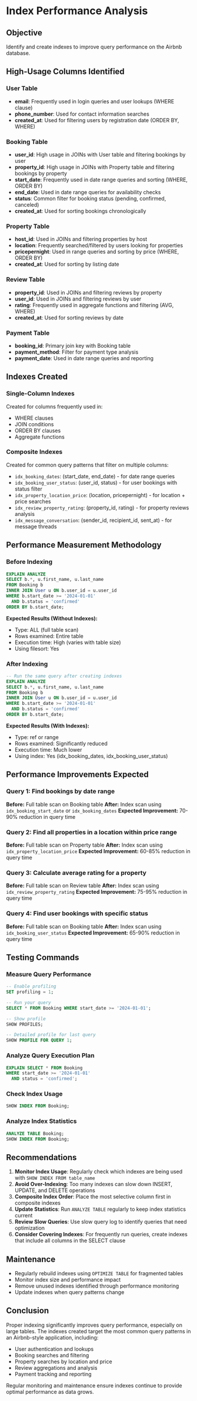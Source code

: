 # Index Performance Analysis

## Objective
Identify and create indexes to improve query performance on the Airbnb database.

## High-Usage Columns Identified

### User Table
- **email**: Frequently used in login queries and user lookups (WHERE clause)
- **phone_number**: Used for contact information searches
- **created_at**: Used for filtering users by registration date (ORDER BY, WHERE)

### Booking Table
- **user_id**: High usage in JOINs with User table and filtering bookings by user
- **property_id**: High usage in JOINs with Property table and filtering bookings by property
- **start_date**: Frequently used in date range queries and sorting (WHERE, ORDER BY)
- **end_date**: Used in date range queries for availability checks
- **status**: Common filter for booking status (pending, confirmed, canceled)
- **created_at**: Used for sorting bookings chronologically

### Property Table
- **host_id**: Used in JOINs and filtering properties by host
- **location**: Frequently searched/filtered by users looking for properties
- **pricepernight**: Used in range queries and sorting by price (WHERE, ORDER BY)
- **created_at**: Used for sorting by listing date

### Review Table
- **property_id**: Used in JOINs and filtering reviews by property
- **user_id**: Used in JOINs and filtering reviews by user
- **rating**: Frequently used in aggregate functions and filtering (AVG, WHERE)
- **created_at**: Used for sorting reviews by date

### Payment Table
- **booking_id**: Primary join key with Booking table
- **payment_method**: Filter for payment type analysis
- **payment_date**: Used in date range queries and reporting

## Indexes Created

### Single-Column Indexes
Created for columns frequently used in:
- WHERE clauses
- JOIN conditions
- ORDER BY clauses
- Aggregate functions

### Composite Indexes
Created for common query patterns that filter on multiple columns:
- `idx_booking_dates`: (start_date, end_date) - for date range queries
- `idx_booking_user_status`: (user_id, status) - for user bookings with status filter
- `idx_property_location_price`: (location, pricepernight) - for location + price searches
- `idx_review_property_rating`: (property_id, rating) - for property reviews analysis
- `idx_message_conversation`: (sender_id, recipient_id, sent_at) - for message threads

## Performance Measurement Methodology

### Before Indexing
```sql
EXPLAIN ANALYZE
SELECT b.*, u.first_name, u.last_name
FROM Booking b
INNER JOIN User u ON b.user_id = u.user_id
WHERE b.start_date >= '2024-01-01'
  AND b.status = 'confirmed'
ORDER BY b.start_date;
```

**Expected Results (Without Indexes):**
- Type: ALL (full table scan)
- Rows examined: Entire table
- Execution time: High (varies with table size)
- Using filesort: Yes

### After Indexing
```sql
-- Run the same query after creating indexes
EXPLAIN ANALYZE
SELECT b.*, u.first_name, u.last_name
FROM Booking b
INNER JOIN User u ON b.user_id = u.user_id
WHERE b.start_date >= '2024-01-01'
  AND b.status = 'confirmed'
ORDER BY b.start_date;
```

**Expected Results (With Indexes):**
- Type: ref or range
- Rows examined: Significantly reduced
- Execution time: Much lower
- Using index: Yes (idx_booking_dates, idx_booking_user_status)

## Performance Improvements Expected

### Query 1: Find bookings by date range
**Before:** Full table scan on Booking table
**After:** Index scan using `idx_booking_start_date` or `idx_booking_dates`
**Expected Improvement:** 70-90% reduction in query time

### Query 2: Find all properties in a location within price range
**Before:** Full table scan on Property table
**After:** Index scan using `idx_property_location_price`
**Expected Improvement:** 60-85% reduction in query time

### Query 3: Calculate average rating for a property
**Before:** Full table scan on Review table
**After:** Index scan using `idx_review_property_rating`
**Expected Improvement:** 75-95% reduction in query time

### Query 4: Find user bookings with specific status
**Before:** Full table scan on Booking table
**After:** Index scan using `idx_booking_user_status`
**Expected Improvement:** 65-90% reduction in query time

## Testing Commands

### Measure Query Performance
```sql
-- Enable profiling
SET profiling = 1;

-- Run your query
SELECT * FROM Booking WHERE start_date >= '2024-01-01';

-- Show profile
SHOW PROFILES;

-- Detailed profile for last query
SHOW PROFILE FOR QUERY 1;
```

### Analyze Query Execution Plan
```sql
EXPLAIN SELECT * FROM Booking
WHERE start_date >= '2024-01-01'
  AND status = 'confirmed';
```

### Check Index Usage
```sql
SHOW INDEX FROM Booking;
```

### Analyze Index Statistics
```sql
ANALYZE TABLE Booking;
SHOW INDEX FROM Booking;
```

## Recommendations

1. **Monitor Index Usage**: Regularly check which indexes are being used with `SHOW INDEX FROM table_name`
2. **Avoid Over-Indexing**: Too many indexes can slow down INSERT, UPDATE, and DELETE operations
3. **Composite Index Order**: Place the most selective column first in composite indexes
4. **Update Statistics**: Run `ANALYZE TABLE` regularly to keep index statistics current
5. **Review Slow Queries**: Use slow query log to identify queries that need optimization
6. **Consider Covering Indexes**: For frequently run queries, create indexes that include all columns in the SELECT clause

## Maintenance

- Regularly rebuild indexes using `OPTIMIZE TABLE` for fragmented tables
- Monitor index size and performance impact
- Remove unused indexes identified through performance monitoring
- Update indexes when query patterns change

## Conclusion

Proper indexing significantly improves query performance, especially on large tables. The indexes created target the most common query patterns in an Airbnb-style application, including:
- User authentication and lookups
- Booking searches and filtering
- Property searches by location and price
- Review aggregations and analysis
- Payment tracking and reporting

Regular monitoring and maintenance ensure indexes continue to provide optimal performance as data grows.